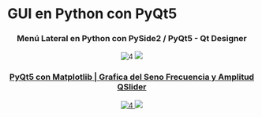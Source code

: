 # GUI en Python con PyQt5 

<div align="center">
  
### Menú Lateral en Python con PySide2 / PyQt5 - Qt Designer

![4](https://github.com/MagnoEfren/gui_python_pyqt5/blob/main/Menu%20Lateral%20desplegable/screenshot.png)
<a href="https://youtu.be/2D05tvP4Gm0" target="_blank">
<img src="https://img.shields.io/badge/YouTube-F7F9F9?style=for-the-badge&logo=youtube&logoColor=black" target="_blank"> 
  
### PyQt5 con Matplotlib | Grafica del Seno Frecuencia y Amplitud QSlider

![4](https://github.com/MagnoEfren/gui_python_pyqt5/blob/main/Grafica%20con%20Matplotlib%20PyQt5/pyqt5-y-matplotlib.png)
<a href="https://youtu.be/XvIAVnpdLYc" target="_blank">
<img src="https://img.shields.io/badge/YouTube-F7F9F9?style=for-the-badge&logo=youtube&logoColor=black" target="_blank"> 

